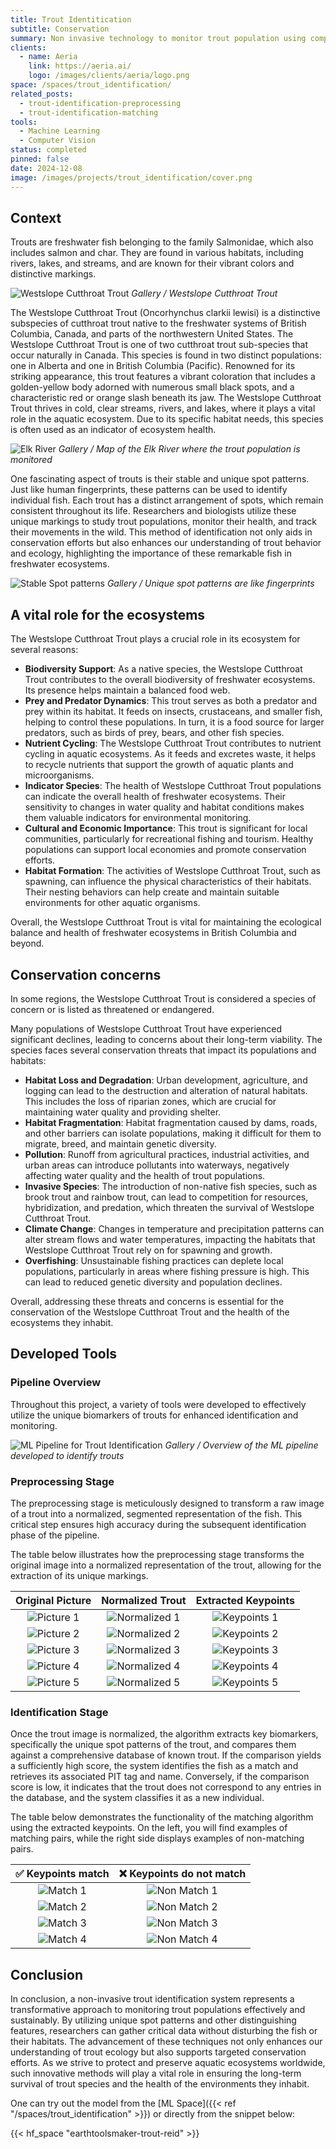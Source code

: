 ```yaml
---
title: Trout Identitication
subtitle: Conservation
summary: Non invasive technology to monitor trout population using computer vision technology to accurately identify individual fish.
clients:
  - name: Aeria
    link: https://aeria.ai/
    logo: /images/clients/aeria/logo.png
space: /spaces/trout_identification/
related_posts:
  - trout-identification-preprocessing
  - trout-identification-matching
tools:
  - Machine Learning
  - Computer Vision
status: completed
pinned: false
date: 2024-12-08
image: /images/projects/trout_identification/cover.png
---
```


## Context

Trouts are freshwater fish belonging to the family Salmonidae, which also
includes salmon and char. They are found in various habitats, including rivers,
lakes, and streams, and are known for their vibrant colors and distinctive
markings.

![Westslope Cutthroat Trout](/images/projects/trout_identification/wct_example.png)
*Gallery / Westslope Cutthroat Trout*

The Westslope Cutthroat Trout (Oncorhynchus clarkii lewisi) is a distinctive
subspecies of cutthroat trout native to the freshwater systems of British
Columbia, Canada, and parts of the northwestern United States. 
The Westslope Cutthroat Trout is one of two cutthroat trout sub-species that
occur naturally in Canada. This species is found in two distinct populations:
one in Alberta and one in British Columbia (Pacific). Renowned for its striking
appearance, this trout features a vibrant coloration that includes a
golden-yellow body adorned with numerous small black spots, and a
characteristic red or orange slash beneath its jaw. The Westslope Cutthroat
Trout thrives in cold, clear streams, rivers, and lakes, where it plays a vital
role in the aquatic ecosystem. Due to its specific habitat needs, this species
is often used as an indicator of ecosystem health.

![Elk River](/images/projects/trout_identification/map_elk_river.png)
*Gallery / Map of the Elk River where the trout population is monitored*

One fascinating aspect of trouts is their stable and unique spot patterns. Just
like human fingerprints, these patterns can be used to identify individual
fish. Each trout has a distinct arrangement of spots, which remain consistent
throughout its life. Researchers and biologists utilize these unique markings
to study trout populations, monitor their health, and track their movements in
the wild. This method of identification not only aids in conservation efforts
but also enhances our understanding of trout behavior and ecology, highlighting
the importance of these remarkable fish in freshwater ecosystems.

![Stable Spot patterns](/images/projects/trout_identification/lightglue/lightglue_matching.png)
*Gallery / Unique spot patterns are like fingerprints*


## A vital role for the ecosystems

The Westslope Cutthroat Trout plays a crucial role in its ecosystem for several reasons:

- __Biodiversity Support__: As a native species, the Westslope Cutthroat Trout
contributes to the overall biodiversity of freshwater ecosystems. Its presence
helps maintain a balanced food web.
- __Prey and Predator Dynamics__: This trout serves as both a predator and prey
within its habitat. It feeds on insects, crustaceans, and smaller fish, helping
to control these populations. In turn, it is a food source for larger
predators, such as birds of prey, bears, and other fish species.
- __Nutrient Cycling__: The Westslope Cutthroat Trout contributes to nutrient
cycling in aquatic ecosystems. As it feeds and excretes waste, it helps to
recycle nutrients that support the growth of aquatic plants and microorganisms.
- __Indicator Species__: The health of Westslope Cutthroat Trout populations
can indicate the overall health of freshwater ecosystems. Their sensitivity to
changes in water quality and habitat conditions makes them valuable indicators
for environmental monitoring.
- __Cultural and Economic Importance__: This trout is significant for local
communities, particularly for recreational fishing and tourism. Healthy
populations can support local economies and promote conservation efforts.
- __Habitat Formation__: The activities of Westslope Cutthroat Trout, such as
spawning, can influence the physical characteristics of their habitats. Their
nesting behaviors can help create and maintain suitable environments for other
aquatic organisms.

Overall, the Westslope Cutthroat Trout is vital for maintaining the ecological
balance and health of freshwater ecosystems in British Columbia and beyond.

## Conservation concerns

In some regions, the Westslope Cutthroat Trout is considered a species
of concern or is listed as threatened or endangered.

Many populations of Westslope Cutthroat Trout have experienced
significant declines, leading to concerns about their long-term
viability. The species faces several conservation threats that impact
its populations and habitats:

- __Habitat Loss and Degradation__: Urban development, agriculture, and
logging can lead to the destruction and alteration of natural habitats.
This includes the loss of riparian zones, which are crucial for
maintaining water quality and providing shelter.
- __Habitat Fragmentation__: Habitat fragmentation caused by dams,
roads, and other barriers can isolate populations, making it difficult
for them to migrate, breed, and maintain genetic diversity.
- __Pollution__: Runoff from agricultural practices, industrial
activities, and urban areas can introduce pollutants into waterways,
negatively affecting water quality and the health of trout populations.
- __Invasive Species__: The introduction of non-native fish species,
such as brook trout and rainbow trout, can lead to competition for
resources, hybridization, and predation, which threaten the survival of
Westslope Cutthroat Trout.
- __Climate Change__: Changes in temperature and precipitation patterns
can alter stream flows and water temperatures, impacting the habitats
that Westslope Cutthroat Trout rely on for spawning and growth.
- __Overfishing__: Unsustainable fishing practices can deplete local
populations, particularly in areas where fishing pressure is high. This
can lead to reduced genetic diversity and population declines.

Overall, addressing these threats and concerns is essential for the
conservation of the Westslope Cutthroat Trout and the health of the
ecosystems they inhabit.

## Developed Tools

### Pipeline Overview

Throughout this project, a variety of tools were developed to
effectively utilize the unique biomarkers of trouts for enhanced
identification and monitoring.

![ML Pipeline for Trout Identification](/images/projects/trout_identification/pipeline.png)
*Gallery / Overview of the ML pipeline developed to identify trouts*

### Preprocessing Stage

The preprocessing stage is meticulously designed to transform a raw
image of a trout into a normalized, segmented representation of the
fish. This critical step ensures high accuracy during the subsequent
identification phase of the pipeline.

The table below illustrates how the preprocessing stage transforms the original
image into a normalized representation of the trout, allowing for the
extraction of its unique markings.

| Original Picture | Normalized Trout | Extracted Keypoints |
|:-------:|:----------:|:---------:|
| ![Picture 1](/images/projects/trout_identification/images/raw/1.jpg) | ![Normalized 1](/images/projects/trout_identification/images/normalized/1.webp) | ![Keypoints 1](/images/projects/trout_identification/images/keypoints/1.webp) |
| ![Picture 2](/images/projects/trout_identification/images/raw/2.jpg) | ![Normalized 2](/images/projects/trout_identification/images/normalized/2.webp) | ![Keypoints 2](/images/projects/trout_identification/images/keypoints/2.webp) |
| ![Picture 3](/images/projects/trout_identification/images/raw/3.jpg) | ![Normalized 3](/images/projects/trout_identification/images/normalized/3.webp) | ![Keypoints 3](/images/projects/trout_identification/images/keypoints/3.webp) |
| ![Picture 4](/images/projects/trout_identification/images/raw/4.jpg) | ![Normalized 4](/images/projects/trout_identification/images/normalized/4.webp) | ![Keypoints 4](/images/projects/trout_identification/images/keypoints/4.webp) |
| ![Picture 5](/images/projects/trout_identification/images/raw/5.jpg) | ![Normalized 5](/images/projects/trout_identification/images/normalized/5.webp) | ![Keypoints 5](/images/projects/trout_identification/images/keypoints/5.webp) |

### Identification Stage

Once the trout image is normalized, the algorithm extracts key
biomarkers, specifically the unique spot patterns of the trout, and
compares them against a comprehensive database of known trout. If the
comparison yields a sufficiently high score, the system identifies the
fish as a match and retrieves its associated PIT tag and name.
Conversely, if the comparison score is low, it indicates that the trout
does not correspond to any entries in the database, and the system
classifies it as a new individual.

The table below demonstrates the functionality of the matching algorithm using
the extracted keypoints. On the left, you will find examples of matching pairs,
while the right side displays examples of non-matching pairs.

| ✅ Keypoints match | ❌ Keypoints do not match |
|:-----:|:---------:|
| ![Match 1](/images/projects/trout_identification/images/matches/match_1.webp) | ![Non Match 1](/images/projects/trout_identification/images/matches/non_match_1.webp) |
| ![Match 2](/images/projects/trout_identification/images/matches/match_2.webp) | ![Non Match 2](/images/projects/trout_identification/images/matches/non_match_2.webp) |
| ![Match 3](/images/projects/trout_identification/images/matches/match_3.webp) | ![Non Match 3](/images/projects/trout_identification/images/matches/non_match_3.webp) |
| ![Match 4](/images/projects/trout_identification/images/matches/match_4.webp) | ![Non Match 4](/images/projects/trout_identification/images/matches/non_match_4.webp) |

## Conclusion

In conclusion, a non-invasive trout identification system represents a
transformative approach to monitoring trout populations effectively and
sustainably. By utilizing unique spot patterns and other distinguishing
features, researchers can gather critical data without disturbing the
fish or their habitats. The advancement of these techniques not only
enhances our understanding of trout ecology but also supports targeted
conservation efforts. As we strive to protect and preserve aquatic
ecosystems worldwide, such innovative methods will play a vital role in
ensuring the long-term survival of trout species and the health of the
environments they inhabit.

One can try out the model from the [ML Space]({{< ref
"/spaces/trout_identification" >}}) or directly from the snippet below:

{{< hf_space "earthtoolsmaker-trout-reid" >}}
